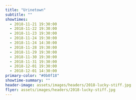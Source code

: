 ```yaml
---
title: "Urinetown"
subtitle: ""
showtimes:
  - 2018-11-21 19:30:00
  - 2018-11-22 19:30:00
  - 2018-11-23 19:30:00
  - 2018-11-24 19:30:00
  - 2018-11-24 14:30:00
  - 2018-11-28 19:30:00
  - 2018-11-29 19:30:00
  - 2018-11-30 19:30:00
  - 2018-11-31 19:30:00
  - 2018-12-01 19:30:00
  - 2018-12-01 14:30:00
primary-color: "#0b0f18"
showtime-summary: ""
header-image: assets/images/headers/2018-lucky-stiff.jpg
flyer: assets/images/headers/2018-lucky-stiff.jpg
---
```

